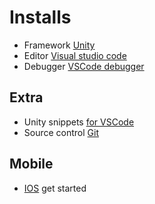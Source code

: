 # Installs
*   Framework [Unity](https://unity3d.com/get-unity/download)
*   Editor [Visual studio code](https://code.visualstudio.com/download)
*   Debugger [VSCode debugger](https://marketplace.visualstudio.com/items?itemName=Unity.unity-debug)

## Extra
*   Unity snippets [for VSCode](https://marketplace.visualstudio.com/items?itemName=kleber-swf.unity-code-snippets)
*   Source control [Git](https://git-scm.com/downloads)

## Mobile
*   [IOS](https://docs.unity3d.com/Manual/iphone-GettingStarted.html) get started 